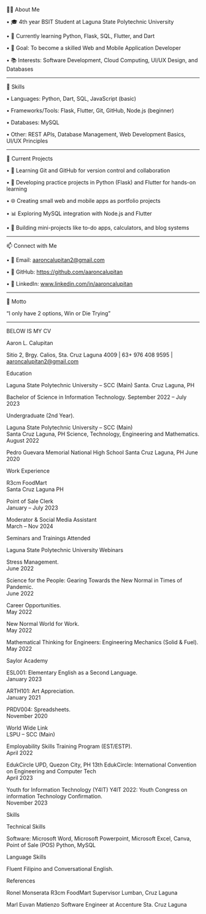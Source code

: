 👨‍💻 About Me

•	🎓 4th year BSIT Student at Laguna State Polytechnic University

•	🌱 Currently learning Python, Flask, SQL, Flutter, and Dart

•	🎯 Goal: To become a skilled Web and Mobile Application Developer

•	📚 Interests: Software Development, Cloud Computing, UI/UX Design, and Databases

________________________________________

🚀 Skills

•	Languages: Python, Dart, SQL, JavaScript (basic)

•	Frameworks/Tools: Flask, Flutter, Git, GitHub, Node.js (beginner)

•	Databases: MySQL

•	Other: REST APIs, Database Management, Web Development Basics, UI/UX Principles

________________________________________

📌 Current Projects

•	📝 Learning Git and GitHub for version control and collaboration

•	🔨 Developing practice projects in Python (Flask) and Flutter for hands-on learning

•	🌐 Creating small web and mobile apps as portfolio projects

•	📊 Exploring MySQL integration with Node.js and Flutter

•	🧩 Building mini-projects like to-do apps, calculators, and blog systems

________________________________________

📫 Connect with Me

•	📧 Email: aaroncalupitan2@gmail.com

•	💼 GitHub: https://github.com/aaroncalupitan

•	🔗 LinkedIn: www.linkedin.com/in/aaroncalupitan

________________________________________

🌟 Motto

“I only have 2 options, Win or Die Trying”

________________________________________

BELOW IS MY CV
                       
Aaron L. Calupitan

Sitio 2, Brgy. Calios, Sta. Cruz Laguna 4009 | 63+ 976 408 9595 | aaroncalupitan2@gmail.com


Education

Laguna State Polytechnic University – SCC (Main)	Santa. Cruz Laguna, PH

Bachelor of Science in Information Technology.	September 2022 – July 2023

Undergraduate (2nd Year). 	 


Laguna State Polytechnic University – SCC (Main)	
Santa Cruz Laguna, PH
Science, Technology, Engineering and Mathematics.			         
August 2022


Pedro Guevara Memorial National High School	
Santa Cruz Laguna, PH
June 2020

Work Experience

R3cm FoodMart							     
Santa Cruz Laguna PH

Point of Sale Clerk 							         
January – July 2023

Moderator & Social Media Assistant	                                                           
March – Nov 2024							

Seminars and Trainings Attended

Laguna State Polytechnic University Webinars

Stress Management.	
June 2022

Science for the People: Gearing Towards the New Normal in Times of Pandemic.	
June 2022

Career Opportunities.	
May 2022

New Normal World for Work.	
May 2022

Mathematical Thinking for Engineers: Engineering Mechanics (Solid & Fuel).	
May 2022

Saylor Academy	

ESL001: Elementary English as a Second Language.	
January 2023

ARTH101: Art Appreciation.	
January 2021

PRDV004: Spreadsheets.	
November 2020

World Wide Link 	
LSPU – SCC (Main)

Employability Skills Training Program (EST/ESTP).	
April 2022

EdukCircle	UPD, Quezon City, PH
13th EdukCircle: International Convention on Engineering and Computer Tech	
April 2023

Youth for Information Technology (Y4IT)
Y4IT 2022: Youth Congress on information Technology Confirmation.	
November 2023

Skills 

Technical Skills

Software:
Microsoft Word, 
Microsoft Powerpoint, 
Microsoft Excel, 
Canva, 
Point of Sale (POS)
Python,
MySQL

Language Skills

Fluent Filipino and Conversational English.

References

Ronel Monserata
R3cm FoodMart Supervisor
Lumban, Cruz Laguna	 

Marl Euvan Matienzo
Software Engineer at Accenture
Sta. Cruz Laguna


